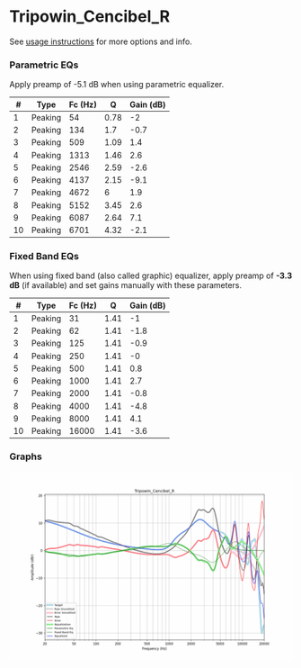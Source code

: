 # Tripowin_Cencibel_R
See [usage instructions](https://github.com/jaakkopasanen/AutoEq#usage) for more options and info.

### Parametric EQs
Apply preamp of -5.1 dB when using parametric equalizer.

|   # | Type    |   Fc (Hz) |    Q |   Gain (dB) |
|-----|---------|-----------|------|-------------|
|   1 | Peaking |        54 | 0.78 |        -2   |
|   2 | Peaking |       134 | 1.7  |        -0.7 |
|   3 | Peaking |       509 | 1.09 |         1.4 |
|   4 | Peaking |      1313 | 1.46 |         2.6 |
|   5 | Peaking |      2546 | 2.59 |        -2.6 |
|   6 | Peaking |      4137 | 2.15 |        -9.1 |
|   7 | Peaking |      4672 | 6    |         1.9 |
|   8 | Peaking |      5152 | 3.45 |         2.6 |
|   9 | Peaking |      6087 | 2.64 |         7.1 |
|  10 | Peaking |      6701 | 4.32 |        -2.1 |

### Fixed Band EQs
When using fixed band (also called graphic) equalizer, apply preamp of **-3.3 dB** (if available) and set gains manually with these parameters.

|   # | Type    |   Fc (Hz) |    Q |   Gain (dB) |
|-----|---------|-----------|------|-------------|
|   1 | Peaking |        31 | 1.41 |        -1   |
|   2 | Peaking |        62 | 1.41 |        -1.8 |
|   3 | Peaking |       125 | 1.41 |        -0.9 |
|   4 | Peaking |       250 | 1.41 |        -0   |
|   5 | Peaking |       500 | 1.41 |         0.8 |
|   6 | Peaking |      1000 | 1.41 |         2.7 |
|   7 | Peaking |      2000 | 1.41 |        -0.8 |
|   8 | Peaking |      4000 | 1.41 |        -4.8 |
|   9 | Peaking |      8000 | 1.41 |         4.1 |
|  10 | Peaking |     16000 | 1.41 |        -3.6 |

### Graphs
![](./Tripowin_Cencibel_R.png)
